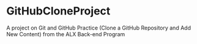# GitHubCloneProject

A project on Git and GitHub Practice (Clone a GitHub Repository and Add New Content) from the ALX Back-end Program
